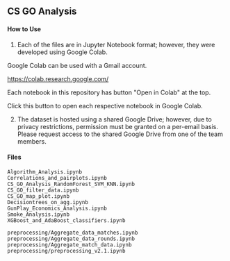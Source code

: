 ## CS GO Analysis

#### How to Use

1. Each of the files are in Jupyter Notebook format; however, they were developed using Google Colab.

Google Colab can be used with a Gmail account.

https://colab.research.google.com/

Each notebook in this repository has button "Open in Colab" at the top.

Click this button to open each respective notebook in Google Colab.

2. The dataset is hosted using a shared Google Drive; however, due to privacy restrictions, permission must be granted on a per-email basis.  Please request access to the shared Google Drive from one of the team members.


#### Files

```
Algorithm_Analysis.ipynb
Correlations_and_pairplots.ipynb
CS_GO_Analysis_RandomForest_SVM_KNN.ipynb
CS_GO_filter_data.ipynb
CS_GO_map_plot.ipynb
Decisiontrees_on_agg.ipynb
GunPlay_Economics_Analysis.ipynb
Smoke_Analysis.ipynb
XGBoost_and_AdaBoost_classifiers.ipynb

preprocessing/Aggregate_data_matches.ipynb
preprocessing/Aggregate_data_rounds.ipynb
preprocessing/Aggregate_match_data.ipynb
preprocessing/preprocessing_v2.1.ipynb
```
